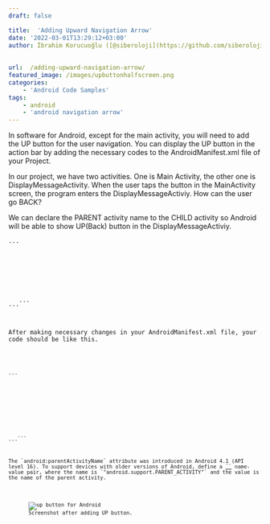 ```yaml
---
draft: false

title:  'Adding Upward Navigation Arrow'
date: '2022-03-01T13:29:12+03:00'
author: İbrahim Korucuoğlu ([@siberoloji](https://github.com/siberoloji))
 
 
url:  /adding-upward-navigation-arrow/
featured_image: /images/upbuttonhalfscreen.png
categories:
    - 'Android Code Samples'
tags:
    - android
    - 'android navigation arrow'
---
```



In software for Android, except for the main activity, you will need to add the UP button for the user navigation. You can display the UP button in the action bar by adding the necessary codes to the AndroidManifest.xml file of your Project.



In our project, we have two activities. One is Main Activity, the other one is DisplayMessageActivity. When the user taps the button in the MainActivity screen, the program enters the DisplayMessageActiviy. How can the user go BACK?



We can declare the PARENT activity name to the CHILD activity so Android will be able to show UP(Back) button in the DisplayMessageActiviy.


<!-- wp:code -->
<pre title="Before adding UP button" class="wp-block-code"><code lang="kotlin" class="language-kotlin">...
<activity
            android:name=".DisplayMessageActivity"
            android:exported="false" />
        <activity
            android:name=".MainActivity"
            android:exported="true">
            <intent-filter>
                <action android:name="android.intent.action.MAIN" />

                <category android:name="android.intent.category.LAUNCHER" />
            </intent-filter>
        </activity>
...```



After making necessary changes in your AndroidManifest.xml file, your code should be like this.


<!-- wp:code -->
<pre title="After declaring parent activity" class="wp-block-code"><code lang="kotlin" class="language-kotlin">...
<activity
            android:name=".DisplayMessageActivity"
            android:parentActivityName=".MainActivity"
            android:exported="false" >
        <meta-data
            android:name="android.support.PARENT_ACTIVITY"
            android:value=".MainActivity" />
        </activity>

        <activity
            android:name=".MainActivity"
            android:exported="true">
            <intent-filter>
                <action android:name="android.intent.action.MAIN" />

                <category android:name="android.intent.category.LAUNCHER" />
            </intent-filter>
        </activity>
...```



The `android:parentActivityName` attribute was introduced in Android 4.1 (API level 16). To support devices with older versions of Android, define a <a href="https://developer.android.com/guide/topics/manifest/meta-data-element">`<meta-data>`</a> name-value pair, where the name is `"android.support.PARENT_ACTIVITY"` and the value is the name of the parent activity.


<!-- wp:image {"id":198,"sizeSlug":"large","linkDestination":"none"} -->
<figure class="wp-block-image size-large"><img src="https://www.siberoloji.com/wp-content/uploads/2022/03/upbuttonscreenshot-524x1024.png" alt="up button for Android" class="wp-image-198" /><figcaption class="wp-element-caption">Screenshot after adding UP button.</figcaption></figure>
<!-- /wp:image -->